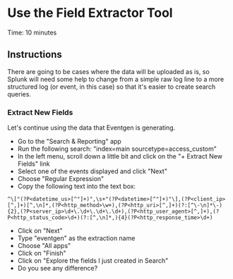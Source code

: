 # Use the Field Extractor Tool
Time: 10 minutes

## Instructions
There are going to be cases where the data will be uploaded as is, so Splunk will need some help to change from a simple raw log line to a more structured log (or event, in this case) so that it's easier to create search queries.

### Extract New Fields
Let's continue using the data that Eventgen is generating.

- Go to the "Search & Reporting" app
- Run the following search: "index=main sourcetype=access_custom"
- In the left menu, scroll down a little bit and click on the "+ Extract New Fields" link
- Select one of the events displayed and click "Next"
- Choose "Regular Expression"
- Copy the following text into the text box:

```
^\["(?P<datetime_us>[^"]+)",\s+"(?P<datetime>[^"]+)"\],(?P<client_ip>[^,]+)[^,\n]*,(?P<http_method>\w+),(?P<http_uri>[^,]+)(?:[^\-\n]*\-){2},(?P<server_ip>\d+\.\d+\.\d+\.\d+),(?P<http_user_agent>[^,]+),(?P<http_status_code>\d+)(?:[^,\n]*,){4}(?P<http_response_time>\d+)
```

- Click on "Next"
- Type "eventgen" as the extraction name
- Choose "All apps"
- Click on "Finish"
- Click on "Explore the fields I just created in Search"
- Do you see any difference?
